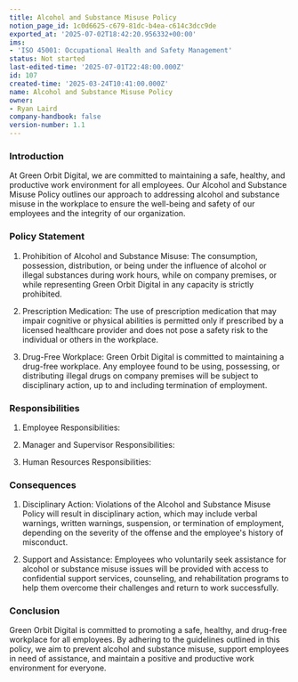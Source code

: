 ```yaml
---
title: Alcohol and Substance Misuse Policy
notion_page_id: 1c0d6625-c679-81dc-b4ea-c614c3dcc9de
exported_at: '2025-07-02T18:42:20.956332+00:00'
ims:
- 'ISO 45001: Occupational Health and Safety Management'
status: Not started
last-edited-time: '2025-07-01T22:48:00.000Z'
id: 107
created-time: '2025-03-24T10:41:00.000Z'
name: Alcohol and Substance Misuse Policy
owner:
- Ryan Laird
company-handbook: false
version-number: 1.1
---
```


### Introduction

At Green Orbit Digital, we are committed to maintaining a safe, healthy, and productive work environment for all employees. Our Alcohol and Substance Misuse Policy outlines our approach to addressing alcohol and substance misuse in the workplace to ensure the well-being and safety of our employees and the integrity of our organization.

### Policy Statement

1. Prohibition of Alcohol and Substance Misuse: The consumption, possession, distribution, or being under the influence of alcohol or illegal substances during work hours, while on company premises, or while representing Green Orbit Digital in any capacity is strictly prohibited.

1. Prescription Medication: The use of prescription medication that may impair cognitive or physical abilities is permitted only if prescribed by a licensed healthcare provider and does not pose a safety risk to the individual or others in the workplace.

1. Drug-Free Workplace: Green Orbit Digital is committed to maintaining a drug-free workplace. Any employee found to be using, possessing, or distributing illegal drugs on company premises will be subject to disciplinary action, up to and including termination of employment.

### Responsibilities

1. Employee Responsibilities:

1. Manager and Supervisor Responsibilities:

1. Human Resources Responsibilities:

### Consequences

1. Disciplinary Action: Violations of the Alcohol and Substance Misuse Policy will result in disciplinary action, which may include verbal warnings, written warnings, suspension, or termination of employment, depending on the severity of the offense and the employee's history of misconduct.

1. Support and Assistance: Employees who voluntarily seek assistance for alcohol or substance misuse issues will be provided with access to confidential support services, counseling, and rehabilitation programs to help them overcome their challenges and return to work successfully.

### Conclusion

Green Orbit Digital is committed to promoting a safe, healthy, and drug-free workplace for all employees. By adhering to the guidelines outlined in this policy, we aim to prevent alcohol and substance misuse, support employees in need of assistance, and maintain a positive and productive work environment for everyone.